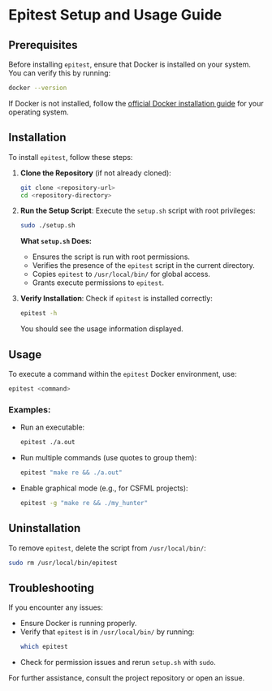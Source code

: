 # Epitest Setup and Usage Guide

## Prerequisites

Before installing `epitest`, ensure that Docker is installed on your system. You can verify this by running:

```bash
docker --version
```

If Docker is not installed, follow the [official Docker installation guide](https://docs.docker.com/get-docker/) for your operating system.

## Installation

To install `epitest`, follow these steps:

1. **Clone the Repository** (if not already cloned):

   ```bash
   git clone <repository-url>
   cd <repository-directory>
   ```

2. **Run the Setup Script**: Execute the `setup.sh` script with root privileges:

   ```bash
   sudo ./setup.sh
   ```

   **What **``setup.sh``** Does:**

   - Ensures the script is run with root permissions.
   - Verifies the presence of the `epitest` script in the current directory.
   - Copies `epitest` to `/usr/local/bin/` for global access.
   - Grants execute permissions to `epitest`.

3. **Verify Installation**: Check if `epitest` is installed correctly:

   ```bash
   epitest -h
   ```

   You should see the usage information displayed.

## Usage

To execute a command within the `epitest` Docker environment, use:

```bash
epitest <command>
```

### Examples:

- Run an executable:

  ```bash
  epitest ./a.out
  ```

- Run multiple commands (use quotes to group them):

  ```bash
  epitest "make re && ./a.out"
  ```

- Enable graphical mode (e.g., for CSFML projects):

  ```bash
  epitest -g "make re && ./my_hunter"
  ```

## Uninstallation

To remove `epitest`, delete the script from `/usr/local/bin/`:

```bash
sudo rm /usr/local/bin/epitest
```

## Troubleshooting

If you encounter any issues:

- Ensure Docker is running properly.
- Verify that `epitest` is in `/usr/local/bin/` by running:
  ```bash
  which epitest
  ```
- Check for permission issues and rerun `setup.sh` with `sudo`.

For further assistance, consult the project repository or open an issue.

